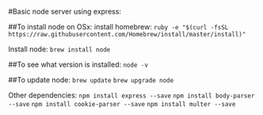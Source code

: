 #Basic node server using express:

##To install node on OSx:
install homebrew:
`ruby -e "$(curl -fsSL https://raw.githubusercontent.com/Homebrew/install/master/install)"`

Install node:
`brew install node`

##To see what version is installed:
`node -v`

##To update node:
`brew update`
`brew upgrade node`

Other dependencies:
`npm install express --save`
`npm install body-parser --save`
`npm install cookie-parser --save`
`npm install multer --save`